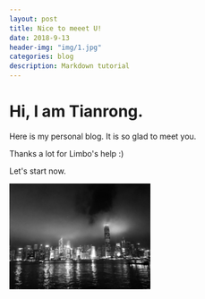 ```yaml
---
layout: post
title: Nice to meeet U!
date: 2018-9-13
header-img: "img/1.jpg"  
categories: blog
description: Markdown tutorial
---
```



# Hi, I am Tianrong.

Here is my personal blog. It is so glad to meet you.

Thanks a lot for Limbo's help :)

Let's start now.

<div>
	<img src="/img/postimg/pic_meetU.jpg" width="50%">
</div>



